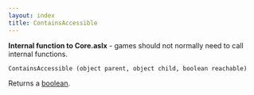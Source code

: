 ```yaml
---
layout: index
title: ContainsAccessible
---
```


<b>Internal function to Core.aslx</b> - games should not normally need to call internal functions.

    ContainsAccessible (object parent, object child, boolean reachable)

Returns a [boolean](../../../types/boolean.html).

